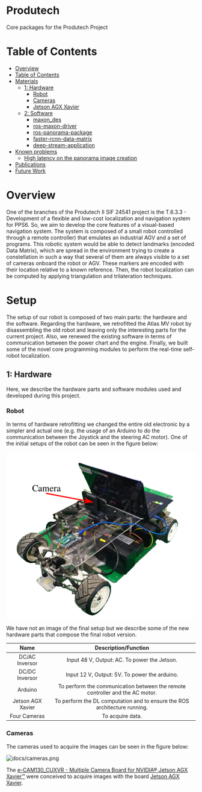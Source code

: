 # Produtech
Core packages for the Produtech Project

# Table of Contents
- [Overview](#overview)
- [Table of Contents](#table-of-contents)
- [Materials](#setup)
  * [1: Hardware](#hardware) 
    * [Robot](#robot)
    * [Cameras](#cameras)
    * [Jetson AGX Xavier](#computer)
  * [2: Software](#software)
    * [maxon_des](#maxon-des)
    * [ros-maxon-driver](#ros-maxon-driver)
    * [ros-panorama-package](#ros-panorama)
    * [faster-rcnn-data-matrix](#data-matrix-detection)
    * [deep-stream-application](#deepstream-app)
- [Known problems](#known-problems)
  * [High latency on the panorama image creation](#panorama-problem)
- [Publications](#publications)
- [Future Work](#future-work)

# Overview

One of the branches of the Produtech II SIF 24541 project is the T.6.3.3 - Development of a flexible and low-cost localization and navigation system for PPS6. So, we aim to develop the core features of a visual-based navigation system. 
The system is composed of a small robot controlled through a remote controller) that emulates an industrial AGV and a set of programs. This robotic system would be able to detect landmarks (encoded Data Matrix), which are spread in the environment trying to create a constellation in such a way that several of them are always visible to a set of cameras onboard the robot or AGV. These markers are encoded with their location relative to a known reference. Then, the robot localization can be computed by applying triangulation and trilateration techniques. 


# Setup 

The setup of our robot is composed of two main parts: the hardware and the software. Regarding the hardware, we retrofitted the Atlas MV robot by disassembling the old robot and leaving only the interesting parts for the current project. Also, we renewed the existing software in terms of communication between the power chart and the engine. Finally, we built some of the novel core programming modules to perform the real-time self-robot localization.  

## 1: Hardware

Here, we describe the hardware parts and software modules used and developed during this project.

### Robot

In terms of hardware retrofitting we changed the entire old electronic by a simpler and actual one (e.g. the usage of an Arduino to do the communication between the Joystick and the steering AC motor). One of the initial setups of the robot can be seen in the figure below:

![docs/robot.png](docs/robot.png?raw=true "The robot used to emulate an industrial AGV")

We have not an image of the final setup but we describe some of the new hardware parts that compose the final robot version. 


Name  | Description/Function
:---: | :---:
DC/AC Inversor | Input 48 V, Output: AC. To power the Jetson.
DC/DC Inversor | Input 12 V, Output: 5V. To power the arduino.
Arduino |  To perform the communication between the remote controller and the AC motor.
Jetson AGX Xavier  | To perform the DL computation and to ensure the ROS architecture running.
Four Cameras | To acquire data.

### Cameras

The cameras used to acquire the images can be seen in the figure below:

![docs/cameras.png](docs/cameras.png?raw=true "cameras")

The [e-CAM130_CUXVR - Multiple Camera Board for NVIDIA® Jetson AGX Xavier™](https://www.e-consystems.com/nvidia-cameras/jetson-agx-xavier-cameras/four-synchronized-4k-cameras.asp) were conceived to acquire images with the board [Jetson AGX Xavier](https://developer.nvidia.com/embedded/jetson-agx-xavier-developer-kit).